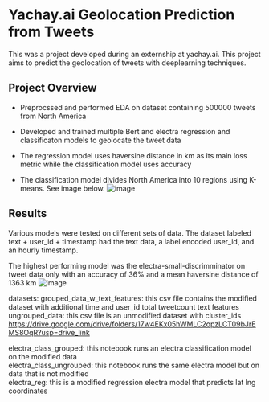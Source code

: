 # Yachay.ai Geolocation Prediction from Tweets

This was a project developed during an externship at yachay.ai. This project aims to predict the geolocation of tweets with deeplearning techniques. 

## Project Overview
- Preprocssed and performed EDA on dataset containing 500000 tweets from North America
- Developed and trained multiple Bert and electra regression and classificaton models to geolocate the tweet data
- The regression model uses haversine distance in km as its main loss metric while the classification model uses accuracy 

- The classification model divides North America into 10 regions using K-means. See image below.
![image](https://github.com/hugotomita1201/yachay.ai_project/assets/70402339/a6149a39-6b9d-4181-b362-d7e4ccf4b49e)

## Results

Various models were tested on different sets of data. The dataset labeled text + user_id + timestamp had the text data, a label encoded user_id, and an hourly timestamp.

The highest performing model was the electra-small-discrimminator on tweet data only with an accuracy of 36% and a mean haversine distance of 1363 km
![image](https://github.com/hugotomita1201/yachay.ai_project/assets/70402339/9b3e7be0-91c8-4fd8-a5db-a6f834667fb8)


datasets: 
grouped_data_w_text_features: this csv file contains the modified dataset with additional time and user_id total tweetcount text features
ungrouped_data: this csv file is an unmodified dataset with cluster_ids
https://drive.google.com/drive/folders/17w4EKx05hWMLC2opzLCT09bJrEMS8OqR?usp=drive_link

electra_class_grouped: this notebook runs an electra classification model on the modified data\
electra_class_ungrouped: this notebook runs the same electra model but on data that is not modified\
electra_reg: this is a modified regression electra model that predicts lat lng coordinates
